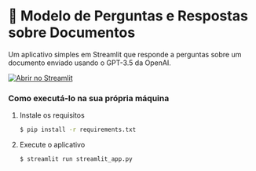 # 📄 Modelo de Perguntas e Respostas sobre Documentos

Um aplicativo simples em Streamlit que responde a perguntas sobre um documento enviado usando o GPT-3.5 da OpenAI.

[![Abrir no Streamlit](https://static.streamlit.io/badges/streamlit_badge_black_white.svg)](https://document-question-answering-template.streamlit.app/)

### Como executá-lo na sua própria máquina

1. Instale os requisitos

   ```bash
   $ pip install -r requirements.txt
   ```

2. Execute o aplicativo

   ```bash
   $ streamlit run streamlit_app.py
   ```
